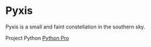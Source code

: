 # Pyxis
Pyxis is a small and faint constellation in the southern sky.


Project Python [Python Pro](http://python.pro.br)
